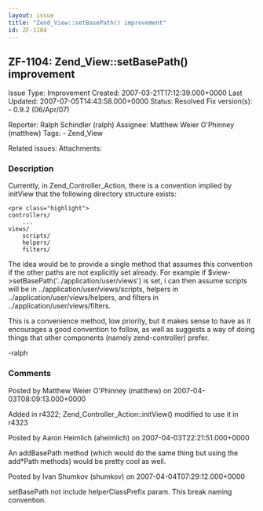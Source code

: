 ```yaml
---
layout: issue
title: "Zend_View::setBasePath() improvement"
id: ZF-1104
---
```


ZF-1104: Zend\_View::setBasePath() improvement
----------------------------------------------

 Issue Type: Improvement Created: 2007-03-21T17:12:39.000+0000 Last Updated: 2007-07-05T14:43:58.000+0000 Status: Resolved Fix version(s): - 0.9.2 (06/Apr/07)
 
 Reporter:  Ralph Schindler (ralph)  Assignee:  Matthew Weier O'Phinney (matthew)  Tags: - Zend\_View
 
 Related issues: 
 Attachments: 
### Description

Currently, in Zend\_Controller\_Action, there is a convention implied by initView that the following directory structure exists:

 
    <pre class="highlight">
    controllers/
        ...
    views/
        scripts/
        helpers/
        filters/


The idea would be to provide a single method that assumes this convention if the other paths are not explicitly set already. For example if $view->setBasePath('../application/user/views') is set, i can then assume scripts will be in ../application/user/views/scripts, helpers in ../application/user/views/helpers, and filters in ../application/user/views/filters.

This is a convenience method, low priority, but it makes sense to have as it encourages a good convention to follow, as well as suggests a way of doing things that other components (namely zend-controller) prefer.

-ralph

 

 

### Comments

Posted by Matthew Weier O'Phinney (matthew) on 2007-04-03T08:09:13.000+0000

Added in r4322; Zend\_Controller\_Action::initView() modified to use it in r4323

 

 

Posted by Aaron Heimlich (aheimlich) on 2007-04-03T22:21:51.000+0000

An addBasePath method (which would do the same thing but using the add\*Path methods) would be pretty cool as well.

 

 

Posted by Ivan Shumkov (shumkov) on 2007-04-04T07:29:12.000+0000

setBasePath not include helperClassPrefix param. This break naming convention.

 

 